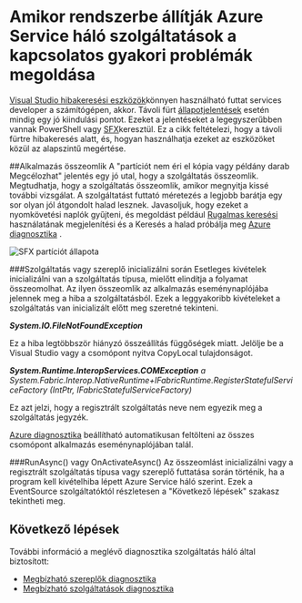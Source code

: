 <properties
   pageTitle="Az esemény-nyomkövetés elhárítása |} Microsoft Azure"
   description="A leggyakoribb problémákat történt a Microsoft Azure Service háló szolgáltatások telepítésével."
   services="service-fabric"
   documentationCenter=".net"
   authors="mattrowmsft"
   manager="timlt"
   editor=""/>

<tags
   ms.service="service-fabric"
   ms.devlang="dotnet"
   ms.topic="article"
   ms.tgt_pltfrm="NA"
   ms.workload="NA"
   ms.date="03/31/2016"
   ms.author="mattrow"/>


# <a name="troubleshoot-common-issues-when-you-deploy-services-on-azure-service-fabric"></a>Amikor rendszerbe állítják Azure Service háló szolgáltatások a kapcsolatos gyakori problémák megoldása

[Visual Studio hibakeresési eszközök](service-fabric-diagnostics-how-to-monitor-and-diagnose-services-locally.md)könnyen használható futtat services developer a számítógépen, akkor. Távoli fürt [állapotjelentések](service-fabric-view-entities-aggregated-health.md) esetén mindig egy jó kiindulási pontot. Ezeket a jelentéseket a legegyszerűbben vannak PowerShell vagy [SFX](service-fabric-visualizing-your-cluster.md)keresztül. Ez a cikk feltételezi, hogy a távoli fürtre hibakeresés alatt, és, hogyan használhatja ezeket az eszközöket közül az alapszintű megértése.

##<a name="application-crash"></a>Alkalmazás összeomlik
A "partíciót nem éri el kópia vagy példány darab Megcélozhat" jelentés egy jó utal, hogy a szolgáltatás összeomlik. Megtudhatja, hogy a szolgáltatás összeomlik, amikor megnyitja kissé további vizsgálat. A szolgáltatást futtató méretezés a legjobb barátja egy sor olyan jól átgondolt halad lesznek.  Javasoljuk, hogy ezeket a nyomkövetési naplók gyűjteni, és megoldást például [Rugalmas keresési](service-fabric-diagnostic-how-to-use-elasticsearch.md) használatának megjelenítési és a Keresés a halad próbálja meg [Azure diagnosztika](service-fabric-diagnostics-how-to-setup-wad.md) .

![SFX partíciót állapota](./media/service-fabric-diagnostics-troubleshoot-common-scenarios/crashNewApp.png)

###<a name="during-service-or-actor-initialization"></a>Szolgáltatás vagy szereplő inicializálni során
Esetleges kivételek inicializálni van a szolgáltatás típusa, mielőtt elindítja a folyamat összeomolhat. Az ilyen összeomlik az alkalmazás eseménynaplójába jelennek meg a hiba a szolgáltatásból.
Ezek a leggyakoribb kivételeket a szolgáltatás van inicializált előtt meg szeretné tekinteni.

***System.IO.FileNotFoundException***

Ez a hiba legtöbbször hiányzó összeállítás függőségek miatt. Jelölje be a Visual Studio vagy a csomópont nyitva CopyLocal tulajdonságot.

***System.Runtime.InteropServices.COMException***
 *a System.Fabric.Interop.NativeRuntime+IFabricRuntime.RegisterStatefulServiceFactory (IntPtr, IFabricStatefulServiceFactory)*
 
 Ez azt jelzi, hogy a regisztrált szolgáltatás neve nem egyezik meg a szolgáltatás jegyzék.

[Azure diagnosztika](service-fabric-diagnostics-how-to-setup-wad.md) beállítható automatikusan feltölteni az összes csomópont alkalmazás eseménynaplójában talál.

###<a name="runasync-or-onactivateasync"></a>RunAsync() vagy OnActivateAsync()
Az összeomlást inicializálni vagy a regisztrált szolgáltatás típusa vagy szereplő futtatása során történik, ha a program kell kivételhiba lépett Azure Service háló szerint. Ezek a EventSource szolgáltatóktól részletesen a "Következő lépések" szakasz tekintheti meg.

## <a name="next-steps"></a>Következő lépések

További információ a meglévő diagnosztika szolgáltatás háló által biztosított:

* [Megbízható szereplők diagnosztika](service-fabric-reliable-actors-diagnostics.md)
* [Megbízható szolgáltatások diagnosztika](service-fabric-reliable-services-diagnostics.md)
